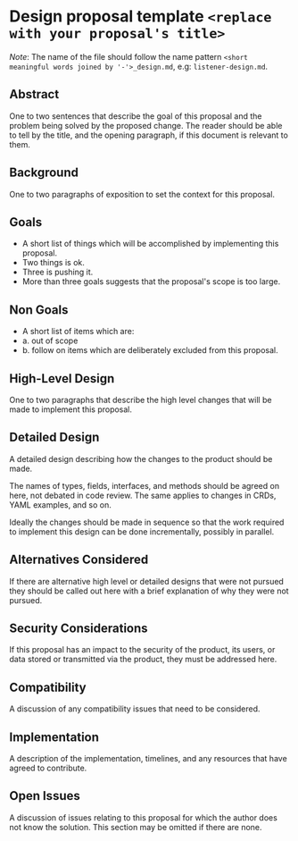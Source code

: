 # Design proposal template `<replace with your proposal's title>`

_Note_: The name of the file should follow the name pattern
`<short meaningful words joined by '-'>_design.md`, e.g: `listener-design.md`.

## Abstract

One to two sentences that describe the goal of this proposal and the problem
being solved by the proposed change.
The reader should be able to tell by the title, and the opening paragraph, if
this document is relevant to them.

## Background

One to two paragraphs of exposition to set the context for this proposal.

## Goals

* A short list of things which will be accomplished by implementing this proposal.
* Two things is ok.
* Three is pushing it.
* More than three goals suggests that the proposal's scope is too large.

## Non Goals

* A short list of items which are:
* a. out of scope
* b. follow on items which are deliberately excluded from this proposal.

## High-Level Design

One to two paragraphs that describe the high level changes that will be made to
implement this proposal.

## Detailed Design

A detailed design describing how the changes to the product should be made.

The names of types, fields, interfaces, and methods should be agreed on here,
not debated in code review.  The same applies to changes in CRDs, YAML
examples, and so on.

Ideally the changes should be made in sequence so that the work required to
implement this design can be done incrementally, possibly in parallel.

## Alternatives Considered

If there are alternative high level or detailed designs that were not pursued
they should be called out here with a brief explanation of why they were not
pursued.

## Security Considerations

If this proposal has an impact to the security of the product, its users, or
data stored or transmitted via the product, they must be addressed here.

## Compatibility

A discussion of any compatibility issues that need to be considered.

## Implementation

A description of the implementation, timelines, and any resources that have
agreed to contribute.

## Open Issues

A discussion of issues relating to this proposal for which the author does not
know the solution. This section may be omitted if there are none.
